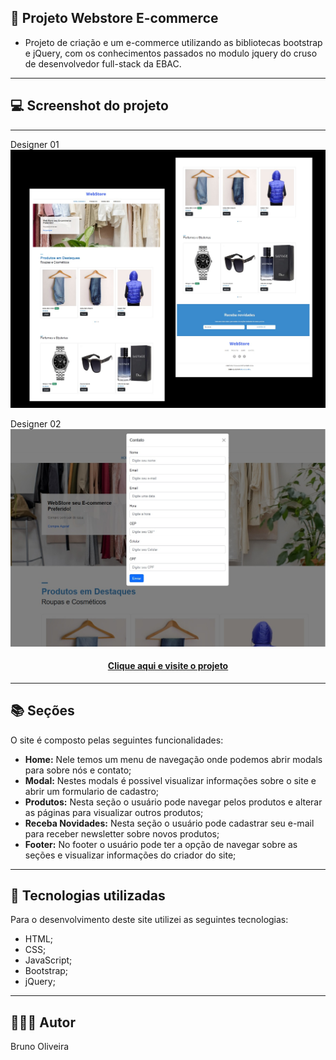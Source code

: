 ## 📝 Projeto Webstore E-commerce

- Projeto de criação e um e-commerce utilizando as bibliotecas bootstrap e jQuery, com os conhecimentos passados no modulo jquery do cruso de desenvolvedor full-stack da EBAC.
---

## 💻 Screenshot do projeto
---

Designer 01
![Screenshot](./assets/images/Screenshot.jpg)

Designer 02
![Screenshot](./assets/images/Screenshot-01.jpg)

<h4 align="center"><a href="https://630747886b1c0400b003d92f--frolicking-eclair-0fa201.netlify.app/">Clique aqui e visite o projeto</a></h4>

---

## 📚 Seções

O site é composto pelas seguintes funcionalidades:

- **Home:** Nele temos um menu de navegação onde podemos abrir modals para sobre nós e contato;
- **Modal:** Nestes modals é possivel visualizar informações sobre o site e abrir um formulario de cadastro;
- **Produtos:** Nesta seção o usuário pode navegar pelos produtos e alterar as páginas para visualizar outros produtos;
- **Receba Novidades:** Nesta seção o usuário pode cadastrar seu e-mail para receber newsletter sobre novos produtos;
- **Footer:** No footer o usuário pode ter a opção de navegar sobre as seções e visualizar informações do criador do site;

---

## 💼 Tecnologias utilizadas

Para o desenvolvimento deste site utilizei as seguintes tecnologias:

- HTML;
- CSS;
- JavaScript;
- Bootstrap;
- jQuery;

---

## 🙋🏻‍♂️ Autor

Bruno Oliveira

